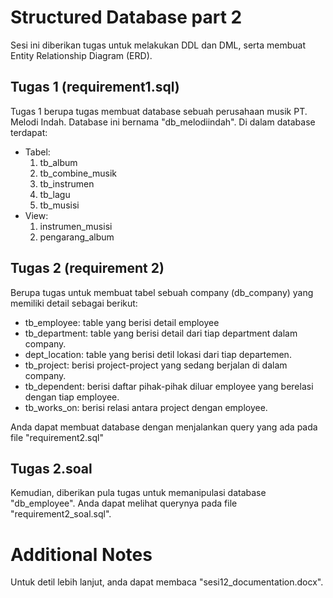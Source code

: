# Structured Database part 2

Sesi ini diberikan tugas untuk melakukan DDL dan DML, serta membuat Entity Relationship Diagram (ERD).

## Tugas 1 (requirement1.sql)

Tugas 1 berupa tugas membuat database sebuah perusahaan musik PT. Melodi Indah. Database ini bernama "db_melodiindah". Di dalam database terdapat:

- Tabel: <br>
  1. tb_album
  2. tb_combine_musik
  3. tb_instrumen
  4. tb_lagu
  5. tb_musisi
- View: <br>
  1. instrumen_musisi
  2. pengarang_album

## Tugas 2 (requirement 2)

Berupa tugas untuk membuat tabel sebuah company (db_company) yang memiliki detail sebagai berikut:

- tb_employee: table yang berisi detail employee
- tb_department: table yang berisi detail dari tiap department dalam company.
- dept_location: table yang berisi detil lokasi dari tiap departemen.
- tb_project: berisi project-project yang sedang berjalan di dalam company.
- tb_dependent: berisi daftar pihak-pihak diluar employee yang berelasi dengan tiap employee.
- tb_works_on: berisi relasi antara project dengan employee. <br>

Anda dapat membuat database dengan menjalankan query yang ada pada file "requirement2.sql"

## Tugas 2.soal

Kemudian, diberikan pula tugas untuk memanipulasi database "db_employee". Anda dapat melihat querynya pada file "requirement2_soal.sql".

# Additional Notes

Untuk detil lebih lanjut, anda dapat membaca "sesi12_documentation.docx".
